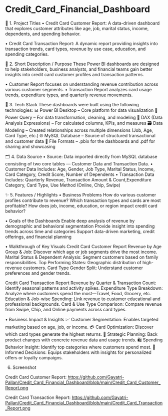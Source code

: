 # Credit_Card_Financial_Dashboard
📌 1. Project Titles
• Credit Card Customer Report:
A data-driven dashboard that explores customer attributes like age, job, marital status, income, dependents, and spending behavior.

• Credit Card Transaction Report:
A dynamic report providing insights into transaction trends, card types, revenue by use case, education, and spending categories.

🎯 2. Short Description / Purpose
These Power BI dashboards are designed to help stakeholders, business analysts, and financial teams gain better insights into credit card customer profiles and transaction patterns.

• Customer Report focuses on understanding revenue contribution across various customer segments.
• Transaction Report analyzes card usage trends, expenditure types, and quarterly revenue movements.

🧰 3. Tech Stack
These dashboards were built using the following technologies:
📊 Power BI Desktop – Core platform for data visualization
🔄 Power Query – For data transformation, cleaning, and modeling
🧠 DAX (Data Analysis Expressions) – For calculated columns, KPIs, and measures
🗃️ Data Modeling – Created relationships across multiple dimensions (Job, Age, Card Type, etc.)
🌐 MySQL Database – Source of structured transactional and customer data
📁 File Formats – .pbix for the dashboards and .pdf for sharing and showcasing

🗂️ 4. Data Source
• Source: Data imported directly from MySQL database consisting of two core tables — Customer Data and Transaction Data.
• Customer Data Includes: Age, Gender, Job Type, Marital Status, Income, Card Category, Credit Score, Number of Dependents
• Transaction Data Includes: Quarterly Revenue, Transaction Amount & Count,Expenditure Category, Card Type, Use Method (Online, Chip, Swipe)

✨ 5. Features / Highlights
• Business Problems
How do various customer profiles contribute to revenue?
Which transaction types and cards are most profitable?
How does job, income, education, or region impact credit card behavior?

• Goals of the Dashboards
Enable deep analysis of revenue by demographic and behavioral segmentation
Provide insight into spending trends across time and categories
Support data-driven marketing, credit offerings, and financial planning

• Walkthrough of Key Visuals
Credit Card Customer Report
Revenue by Age Group & Job: Discover which age or job segments drive the most income.
Marital Status & Dependent Analysis: Segment customers based on family responsibilities.
Top Performing States: Geographic distribution of high-revenue customers.
Card Type Gender Split: Understand customer preferences and gender trends.

Credit Card Transaction Report
Revenue by Quarter & Transaction Count: Identify seasonal patterns and activity spikes.
Expenditure Type Breakdown: Analyze where customers spend the most—Travel, Food, Grocery, etc.
Education & Job-wise Spending: Link revenue to customer educational and professional backgrounds.
Card & Use Type Comparison: Compare revenue from Swipe, Chip, and Online payments across card types.

• Business Impact & Insights
📈 Customer Segmentation: Enables targeted marketing based on age, job, or income.
💳 Card Optimization: Discover which card types generate the highest returns.
🧭 Strategic Planning: Back product changes with concrete revenue data and usage trends.
🛍️ Spending Behavior Insight: Identify top categories where customers spend most.
🧠 Informed Decisions: Equips stakeholders with insights for personalized offers or loyalty campaigns.

6. Screenshot
   
Credit Card Customer Report: https://github.com/Gayatri-Pallan/Credit_Card_Financial_Dashboard/blob/main/Credit_Card_Customer_Report.png

Credit Card Transaction Report: https://github.com/Gayatri-Pallan/Credit_Card_Financial_Dashboard/blob/main/Credit_Card_Transaction_Report.png
